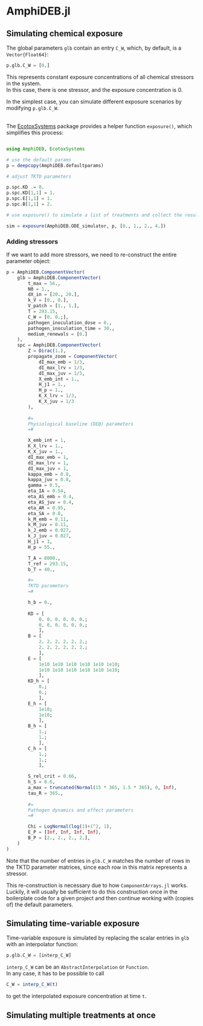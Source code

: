 # AmphiDEB.jl 



## Simulating chemical exposure

The global parameters `glb` contain an entry `C_W`, which, by default, is a `Vector{Float64}`:

```Julia
p.glb.C_W = [0.]
```

This represents constant exposure concentrations of all chemical stressors in the system. <br>
In this case, there is one stressor, and the exposure concentration is 0. <br>

In the simplest case, you can simulate different exposure scenarios by modifying 
`p.glb.C_W`. <br><br>

The [EcotoxSystems](https://github.com/simonhansul/ecotoxsystems.jl) package provides a helper function `exposure()`, 
which simplifies this process: 

```Julia

using AmphiDEB, EcotoxSystems

# use the default params
p = deepcopy(AmphiDEB.defaultparams) 

# adjust TKTD parameters 

p.spc.KD .= 0.
p.spc.KD[1,1] = 1.
p.spc.E[1,1] = 1. 
p.spc.B[1,1] = 2.

# use exposure() to simulate a list of treatments and collect the result in a single dataframe

sim = exposure(AmphiDEB.ODE_simulator, p, [0., 1., 2., 4.])

```


### Adding stressors

If we want to add more stressors, we need to re-construct the entire parameter object:

```Julia
p = AmphiDEB.ComponentVector(
    glb = AmphiDEB.ComponentVector(
        t_max = 56., 
        N0 = 1., 
        dX_in = [20., 20.], 
        k_V = [0., 0.], 
        V_patch = [1., 1.], 
        T = 293.15, 
        C_W = [0. 0.;],
        pathogen_inoculation_dose = 0., 
        pathogen_inoculation_time = 30., 
        medium_renewals = [0.] 
    ),
    spc = AmphiDEB.ComponentVector(
        Z = Dirac(1.), 
        propagate_zoom = ComponentVector( 
            dI_max_emb = 1/3, 
            dI_max_lrv = 1/3, 
            dI_max_juv = 1/3, 
            X_emb_int = 1., 
            H_j1 = 1., 
            H_p = 1., 
            K_X_lrv = 1/3, 
            K_X_juv = 1/3
        ),
        
        #=
        Physiological baseline (DEB) parameters
        =#

        X_emb_int = 1, 
        K_X_lrv = 1.,  
        K_X_juv = 1., 
        dI_max_emb = 1, 
        dI_max_lrv = 1, 
        dI_max_juv = 1, 
        kappa_emb = 0.8, 
        kappa_juv = 0.8, 
        gamma = 0.5, 
        eta_IA = 0.54, 
        eta_AS_emb = 0.4, 
        eta_AS_juv = 0.4, 
        eta_AR = 0.95, 
        eta_SA = 0.8, 
        k_M_emb = 0.11, 
        k_M_juv = 0.11, 
        k_J_emb = 0.027, 
        k_J_juv = 0.027, 
        H_j1 = 1, 
        H_p = 55., 

        T_A = 8000., 
        T_ref = 293.15, 
        b_T = 40., 

        #=
        TKTD parameters    
        =#

        h_b = 0.,
        
        KD = [
            0. 0. 0. 0. 0. 0.;
            0. 0. 0. 0. 0. 0.;
            ], 
        B = [
            2. 2. 2. 2. 2. 2.;
            2. 2. 2. 2. 2. 2.;
            ], 
        E = [
            1e10 1e10 1e10 1e10 1e10 1e10;
            1e10 1e10 1e10 1e10 1e10 1e10;
            ], 
        KD_h = [
            0.;
            0.;
            ], 
        E_h = [
            1e10;
            1e10;
            ], 
        B_h = [
            1.;
            1.;
            ], 
        C_h = [
            1.;
            1.;
            ], 

        S_rel_crit = 0.66, 
        h_S = 0.6, 
        a_max = truncated(Normal(15 * 365, 1.5 * 365), 0, Inf), 
        tau_R = 365., 
        
        #=
        Pathogen dynamics and effect parameters
        =#

        Chi = LogNormal(log(1)+1^2, 1), 
        E_P = [Inf, Inf, Inf, Inf], 
        B_P = [2., 2., 2., 2.], 
    )
)
```

Note that the number of entries in `glb.C_W` matches the number of rows in the TKTD parameter matrices, 
since each row in this matrix represents a stressor. <br>

This re-construction is necessary due to how `ComponentArrays.jl` works. <br>
Luckily, it will usually be sufficient to do this construction once in the boilerplate code for a given project and then continue working with (copies of) the default parameters. <br>


## Simulating time-variable exposure

Time-variable exposure is simulated by replacing the scalar entries in `glb` with an interpolator function:

```Julia
p.glb.C_W = [interp_C_W]
```

`interp_C_W` can be an `AbstractInterpolation` or `Function`. <br>
In any case, it has to be possible to call 

```Julia
C_W = interp_C_W(t)
```

to get the interpolated exposure concentration at time `t`.


## Simulating multiple treatments at once 

